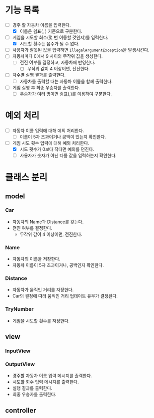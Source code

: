 # 기능 목록
- [ ] 경주 할 자동차 이름을 입력한다.
  - [x] 이름은 쉼표(`,`) 기준으로 구분한다.
- [ ] 게임을 시도할 회수(몇 번 이동할 것인지)를 입력한다.
  - [x] 시도할 횟수는 음수가 될 수 없다.
- [ ] 사용자가 잘못된 값을 입력하면 `IllegalArgumentException`을 발생시킨다.
- [ ] 자동차마다 0에서 9 사이의 무작위 값을 생성한다.
  - [ ] 전진 여부를 결정하고, 자동차에 반영한다.
    - [ ] 무작위 값이 4 이상이면, 전진한다.
- [ ] 차수별 실행 결과를 출력한다.
  - [ ] 자동차를 출력할 때는 자동차 이름을 함께 출력한다.
- [ ] 게임 실행 후 최종 우승자를 출력한다.
  - [ ] 우승자가 여러 명이면 쉼표(,)를 이용하여 구분한다.

# 예외 처리
- [ ] 자동차 이름 입력에 대해 예외 처리한다.
  - [ ] 이름이 5자 초과이거나 공백이 있는지 확인한다.
- [ ] 게임 시도 횟수 입력에 대해 예외 처리한다.
  - [x] 시도 횟수가 0보다 작다면 예외를 던진다. 
  - [ ] 사용자가 숫자가 아닌 다름 값을 입력하는지 확인한다.

# 클래스 분리
## model
### Car
- 자동차의 Name과 Distance를 갖는다.
- 전진 여부를 결정한다.
  - 무작위 값이 4 이상이면, 전진한다.

### Name
- 자동차의 이름을 저장한다.
- 자동차 이름이 5자 초과이거나, 공백인지 확인한다.

### Distance
- 자동차가 움직인 거리를 저장한다.
- Car의 결정에 따라 움직인 거리 업데이트 유무가 결정된다.

### TryNumber
- 게임을 시도할 횟수를 저장한다.

## view
### InputView

### OutputView
- 경주할 자동차 이름 입력 메시지를 출력한다.
- 시도할 회수 입력 메시지를 출력한다.
- 실행 결과를 출력한다.
- 최종 우승자를 출력한다.

## controller
